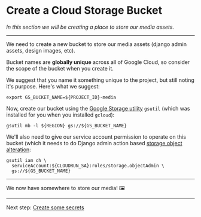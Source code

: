 # Create a Cloud Storage Bucket 

*In this section we will be creating a place to store our media assets.*

---

We need to create a new bucket to store our media assets (django admin assets, design images, etc). 

Bucket names are **globally unique** across all of Google Cloud, so consider the scope of the bucket when you create it. 

We suggest that you name it something unique to the project, but still noting it's purpose. Here's what we suggest:

```shell
export GS_BUCKET_NAME=${PROJECT_ID}-media
```

Now, create our bucket using the [Google Storage utility](https://cloud.google.com/storage/docs/gsutil) `gsutil` (which was installed for you when you installed `gcloud`): 

```shell
gsutil mb -l ${REGION} gs://${GS_BUCKET_NAME}
```

We'll also need to give our service account permission to operate on this bucket (which it needs to do Django admin action based [storage object alteration](https://cloud.google.com/storage/docs/access-control/using-iam-permissions#bucket-add): 

```shell
gsutil iam ch \
  serviceAccount:${CLOUDRUN_SA}:roles/storage.objectAdmin \
  gs://${GS_BUCKET_NAME} 
```

---

We now have somewhere to store our media! 🖼

---

Next step: [Create some secrets](40-setup-secrets.md)
